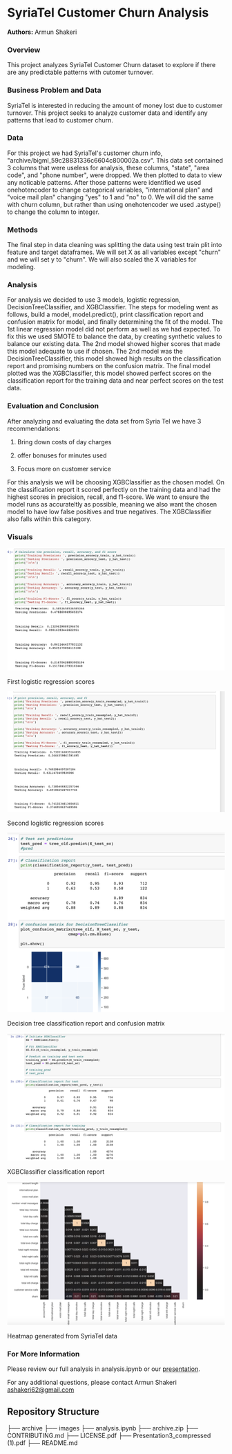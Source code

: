 
# SyriaTel Customer Churn Analysis
**Authors:** Armun Shakeri


### Overview

This project analyzes SyriaTel Customer Churn dataset to explore if there are any predictable patterns with cutomer turnover.

### Business Problem and Data

SyriaTel is interested in reducing the amount of money lost due to customer turnover. This project seeks to analyze customer data and identify any patterns that lead to customer churn. 


### Data

For this project we had SyriaTel's customer churn info, "archive/bigml_59c28831336c6604c800002a.csv". This data set contained 3 columns that were useless for analysis, these columns, "state", "area code", and "phone number", were dropped. We then plotted to data to view any noticable patterns. After those patterns were identified we used onehotencoder to change categorical variables,  "international plan" and "voice mail plan" changing "yes" to 1 and "no" to 0. We will did the same with churn column, but rather than using onehotencoder we used .astype() to change the column to integer. 

### Methods 

The final step in data cleaning was splitting the data using test train plit into feature and target dataframes. We will set X as all variables except "churn" and we will set y to "churn". We will also scaled the X variables for modeling.

### Analysis 

For analysis we decided to use 3 models, logistic regression, DecisionTreeClassifier, and XGBClassifier. The steps for modeling went as follows, build a model, model.predict(), print classification report and confusion matrix for model, and finally determining the fit of the model. The 1st linear regression model did not perform as well as we had expected. To fix this we used SMOTE to balance the data, by creating synthetic values to balance our existing data. The 2nd model showed higher scores that made this model adequate to use if chosen. The 2nd model was the DecisionTreeClassifier, this model showed high results on the classification report and promising numbers on the confusion matrix. The final model plotted was the XGBClassifier, this model showed perfect scores on the classification report for the training data and near perfect scores on the test data. 

### Evaluation and Conclusion 

After analyzing and evaluating the data set from Syria Tel we have 3 recommendations:

1) Bring down costs of day charges

2) offer bonuses for minutes used 

2) Focus more on customer service 

For this analysis we will be choosing XGBClassifier as the chosen model. On the classification report it scored perfectly on the training data and had the highest scores in precision, recall, and f1-score. We want to ensure the model runs as accurateltly as possible, meaning we also want the chosen model to have low false positives and true negatives. The XGBClassifier also falls within this category.

### Visuals

![graph1](./images/1.png)

First logistic regression scores

![graph2](./images/2.png)

Second logistic regression scores

![graph3](./images/3.png)

Decision tree classification report and confusion matrix

![graph4](./images/4.png)

XGBClassifier classification report

![graph5](./images/Heatmap.png)

Heatmap generated from SyriaTel data 

### For More Information

Please review our full analysis in analysis.ipynb or our [presentation](./DS_Project_Presentation.pdf).

For any additional questions, please contact Armun Shakeri ashakeri62@gmail.com 

## Repository Structure

├── archive
├── images
├── analysis.ipynb
├── archive.zip
├── CONTRIBUTING.md
├── LICENSE.pdf
├── Presentation3_compressed (1).pdf 
├── README.md 

